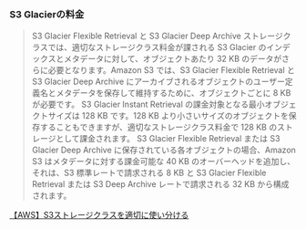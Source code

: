### S3 Glacierの料金
> S3 Glacier Flexible Retrieval と S3 Glacier Deep Archive ストレージクラスでは、適切なストレージクラス料金が課される S3 Glacier のインデックスとメタデータに対して、オブジェクトあたり 32 KB のデータがさらに必要となります。Amazon S3 では、S3 Glacier Flexible Retrieval と S3 Glacier Deep Archive にアーカイブされるオブジェクトのユーザー定義名とメタデータを保存して維持するために、オブジェクトごとに 8 KB が必要です。
> S3 Glacier Instant Retrieval の課金対象となる最小オブジェクトサイズは 128 KB です。128 KB より小さいサイズのオブジェクトを保存することもできますが、適切なストレージクラス料金で 128 KB のストレージとして課金されます。
> S3 Glacier Flexible Retrieval または S3 Glacier Deep Archive に保存されている各オブジェクトの場合、Amazon S3 はメタデータに対する課金可能な 40 KB のオーバーヘッドを追加し、それは、S3 標準レートで請求される 8 KB と S3 Glacier Flexible Retrieval または S3 Deep Archive レートで請求される 32 KB から構成されます。

[【AWS】S3ストレージクラスを適切に使い分ける](https://sayjoyblog.com/s3_storage_classes/)
